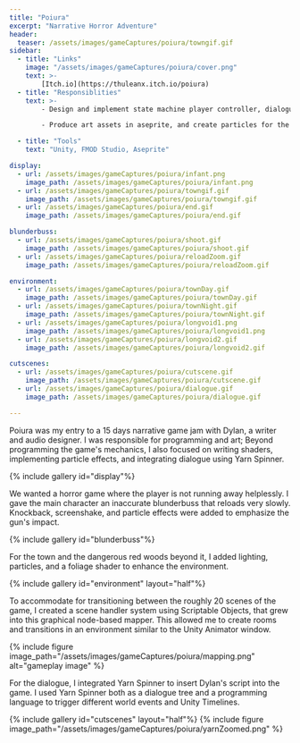 ```yaml
---
title: "Poiura"
excerpt: "Narrative Horror Adventure"
header:
  teaser: /assets/images/gameCaptures/poiura/towngif.gif
sidebar:
  - title: "Links"
    image: "/assets/images/gameCaptures/poiura/cover.png"
    text: >-
        [Itch.io](https://thuleanx.itch.io/poiura)
  - title: "Responsiblities"
    text: >-
        - Design and implement state machine player controller, dialogue system, and .

        - Produce art assets in aseprite, and create particles for the environment, projectiles, and enemies.

  - title: "Tools"
    text: "Unity, FMOD Studio, Aseprite"

display:
  - url: /assets/images/gameCaptures/poiura/infant.png
    image_path: /assets/images/gameCaptures/poiura/infant.png
  - url: /assets/images/gameCaptures/poiura/towngif.gif
    image_path: /assets/images/gameCaptures/poiura/towngif.gif
  - url: /assets/images/gameCaptures/poiura/end.gif
    image_path: /assets/images/gameCaptures/poiura/end.gif

blunderbuss:
  - url: /assets/images/gameCaptures/poiura/shoot.gif
    image_path: /assets/images/gameCaptures/poiura/shoot.gif
  - url: /assets/images/gameCaptures/poiura/reloadZoom.gif
    image_path: /assets/images/gameCaptures/poiura/reloadZoom.gif

environment:
  - url: /assets/images/gameCaptures/poiura/townDay.gif
    image_path: /assets/images/gameCaptures/poiura/townDay.gif
  - url: /assets/images/gameCaptures/poiura/townNight.gif
    image_path: /assets/images/gameCaptures/poiura/townNight.gif
  - url: /assets/images/gameCaptures/poiura/longvoid1.png
    image_path: /assets/images/gameCaptures/poiura/longvoid1.png
  - url: /assets/images/gameCaptures/poiura/longvoid2.gif
    image_path: /assets/images/gameCaptures/poiura/longvoid2.gif

cutscenes:
  - url: /assets/images/gameCaptures/poiura/cutscene.gif
    image_path: /assets/images/gameCaptures/poiura/cutscene.gif
  - url: /assets/images/gameCaptures/poiura/dialogue.gif
    image_path: /assets/images/gameCaptures/poiura/dialogue.gif

---
```


Poiura was my entry to a 15 days narrative game jam with Dylan, a writer and audio designer. I was responsible for programming and art; Beyond programming the game's mechanics, I also focused on writing shaders, 
implementing particle effects, and integrating dialogue using Yarn Spinner.

{% include gallery id="display"%}

We wanted a horror game where the player is not running away helplessly. 
I gave the main character an inaccurate blunderbuss that reloads very slowly. 
Knockback, screenshake, and particle effects were added to emphasize the gun's impact.

{% include gallery id="blunderbuss"%}

For the town and the dangerous red woods beyond it, I added lighting, particles, and a foliage shader to enhance the environment.

{% include gallery id="environment" layout="half"%}

To accommodate for transitioning between the roughly 20 scenes of the game, I created a scene handler system using Scriptable Objects, that grew into this graphical node-based mapper. 
This allowed me to create rooms and transitions in an environment similar to the Unity Animator window.

{% include figure image_path="/assets/images/gameCaptures/poiura/mapping.png" alt="gameplay image" %}

For the dialogue, I integrated Yarn Spinner to insert Dylan's script into the game. 
I used Yarn Spinner both as a dialogue tree and a programming language to trigger different world events and Unity Timelines.

{% include gallery id="cutscenes" layout="half"%}
{% include figure image_path="/assets/images/gameCaptures/poiura/yarnZoomed.png" %}

